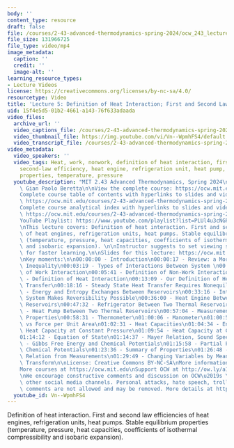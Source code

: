 ```yaml
---
body: ''
content_type: resource
draft: false
file: /courses/2-43-advanced-thermodynamics-spring-2024/ocw_243_lecture05_2024feb20_360p_16_9.mp4
file_size: 131966725
file_type: video/mp4
image_metadata:
  caption: ''
  credit: ''
  image-alt: ''
learning_resource_types:
- Lecture Videos
license: https://creativecommons.org/licenses/by-nc-sa/4.0/
resourcetype: Video
title: 'Lecture 5: Definition of Heat Interaction; First and Second Law Efficiencies'
uid: 15f4e5d5-01b2-4661-a143-76f633adaada
video_files:
  archive_url: ''
  video_captions_file: /courses/2-43-advanced-thermodynamics-spring-2024/15TEULYpbL12fMVvaB7Afg8291VL8qO6U_transcript.webvtt
  video_thumbnail_file: https://img.youtube.com/vi/Vn--WpmhFS4/default.jpg
  video_transcript_file: /courses/2-43-advanced-thermodynamics-spring-2024/15TEULYpbL12fMVvaB7Afg8291VL8qO6U_transcript.pdf
video_metadata:
  video_speakers: ''
  video_tags: Heat, work, nonwork, definition of heat interaction, first-law efficiency,
    second-law efficiency, heat engine, refrigeration unit, heat pump, stable equilibrium
    properties, temperature, pressure
  youtube_description: "MIT 2.43 Advanced Thermodynamics, Spring 2024\nInstructor:\
    \ Gian Paolo Beretta\n\nView the complete course: https://ocw.mit.edu/courses/2-43-advanced-thermodynamics-spring-2024/\n\
    Complete course table of contents with hyperlinks to slides and video timestamps:\
    \ https://ocw.mit.edu/courses/2-43-advanced-thermodynamics-spring-2024/resources/mit2_43_s24_toc_slides_pdf/\n\
    Complete course analytical index with hyperlinks to slides and video timestamps:\
    \ https://ocw.mit.edu/courses/2-43-advanced-thermodynamics-spring-2024/resources/mit2_43_s24_index_slides_pdf/\n\
    YouTube Playlist: https://www.youtube.com/playlist?list=PLUl4u3cNGP6309d0oJDiVo1CvxUQXJ2il\n\
    \nThis lecture covers: Definition of heat interaction. First and second law efficiencies\
    \ of heat engines, refrigeration units, heat pumps. Stable equilibrium properties\
    \ (temperature, pressure, heat capacities, coefficients of isothermal compressibility\
    \ and isobaric expansion). \n\nInstructor suggests to set viewing speed at 1.5\
    \ for faster learning.\n\nSlides for this lecture: https://ocw.mit.edu/courses/2-43-advanced-thermodynamics-spring-2024/resources/mit2_43_s24_lec05_pdf/\n\
    \nKey moments:\n\n00:00:00 - Introduction\n00:00:17 - Review: a More Precise Clausius\
    \ Inequality\n00:03:19 - Types of Interactions Between System \n00:03:40 - Definition\
    \ of Work Interaction\n00:05:41 - Definition of Non-Work Interaction\n00:07:18\
    \ - Definition of Heat Interaction\n00:13:09 - Our Definition of Heat versus Heat\
    \ Transfer\n00:18:16 - Steady State Heat Transfer Requires Nonequilibrium\n00:29:59\
    \ - Energy and Entropy Exchanges Between Reservoirs\n00:33:16 - Interposing a\
    \ System Makes Reversibility Possible\n00:36:00 - Heat Engine Between Two Thermal\
    \ Reservoirs\n00:47:32 - Refrigerator Between Two Thermal Reservoirs\n00:54:17\
    \ - Heat Pump Between Two Thermal Reservoirs\n00:57:04 - Measurements of Stable-Equilibrium\
    \ Properties\n00:58:31 - Thermometer\n01:00:06 - Manometer\n01:00:58 - Pressure\
    \ vs Force per Unit Area\n01:02:31 - Heat Capacities\n01:04:34 - Enthalpy and\
    \ Heat Capacity at Constant Pressure\n01:09:54 - Heat Capacity at Constant Volume\n\
    01:14:12 - Equation of State\n01:14:37 - Mayer Relation, Sound Speed, Etc\n01:15:45\
    \ - Gibbs Free Energy and Chemical Potentials\n01:15:58 - Partial Pressures and\
    \ Chemical Potentials\n01:23:36 - Summary of Properties\n01:26:48 - Fundamental\
    \ Relation from Measurements\n01:29:49 - Changing Variables by Means of Legendre\
    \ Transform\n\nLicense: Creative Commons BY-NC-SA\nMore information at https://ocw.mit.edu/terms\n\
    More courses at https://ocw.mit.edu\nSupport OCW at http://ow.ly/a1If50zVRlQ\n\
    \nWe encourage constructive comments and discussion on OCW\u2019s YouTube and\
    \ other social media channels. Personal attacks, hate speech, trolling, and inappropriate\
    \ comments are not allowed and may be removed. More details at https://ocw.mit.edu/comments."
  youtube_id: Vn--WpmhFS4
---
```

Definition of heat interaction. First and second law efficiencies of heat engines, refrigeration units, heat pumps. Stable equilibrium properties (temperature, pressure, heat capacities, coefficients of isothermal compressibility and isobaric expansion).